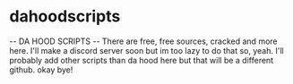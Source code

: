 # dahoodscripts
-- DA HOOD SCRIPTS --
There are free, free sources, cracked and more here.
I'll make a discord server soon but im too lazy to do that so, yeah.
I'll probably add other scripts than da hood here but that will be a different github.
okay bye!

